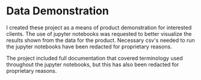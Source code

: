 # Data Demonstration
I created these project as a means of product demonstration for interested clients. The use of jupyter notebooks was requested to better visualize the results shown from the data for the product. Necessary csv's needed to run the jupyter notebooks have been redacted for proprietary reasons.

The project included full documentation that covered terminology used throughout the jupyter notebooks, but this has also been redacted for proprietary reasons. 
